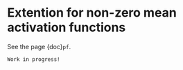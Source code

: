 # Extention for non-zero mean activation functions

See the page {doc}`pf`.

```{warning}
Work in progress!
```
